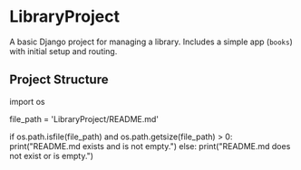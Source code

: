 # LibraryProject

A basic Django project for managing a library. Includes a simple app (`books`) with initial setup and routing.

## Project Structure

import os

file_path = 'LibraryProject/README.md'

if os.path.isfile(file_path) and os.path.getsize(file_path) > 0:
    print("README.md exists and is not empty.")
else:
    print("README.md does not exist or is empty.")
